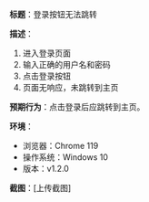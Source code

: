 **标题**：登录按钮无法跳转

**描述**：
1. 进入登录页面
2. 输入正确的用户名和密码
3. 点击登录按钮
4. 页面无响应，未跳转到主页

**预期行为**：点击登录后应跳转到主页。

**环境**：
- 浏览器：Chrome 119
- 操作系统：Windows 10
- 版本：v1.2.0

**截图**：[上传截图]
